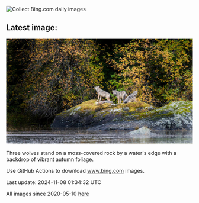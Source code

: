 ![Collect Bing.com daily images](https://github.com/counter2015/bing-daily-images/workflows/Collect%20Bing.com%20daily%20images/badge.svg)
## Latest image:
![](images/CanadaWolves.jpg)

Three wolves stand on a moss-covered rock by a water's edge with a backdrop of vibrant autumn foliage.

Use GitHub Actions to download www.bing.com images.

Last update: 2024-11-08 01:34:32 UTC

All images since 2020-05-10 [here](https://github.com/counter2015/bing-daily-images/tree/master/images)

